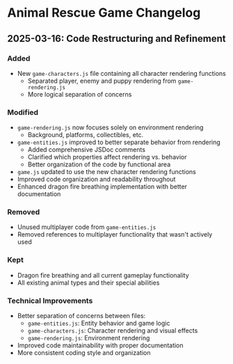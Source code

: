 # Animal Rescue Game Changelog

## 2025-03-16: Code Restructuring and Refinement

### Added
- New `game-characters.js` file containing all character rendering functions
  - Separated player, enemy and puppy rendering from `game-rendering.js`
  - More logical separation of concerns

### Modified
- `game-rendering.js` now focuses solely on environment rendering
  - Background, platforms, collectibles, etc.
- `game-entities.js` improved to better separate behavior from rendering
  - Added comprehensive JSDoc comments
  - Clarified which properties affect rendering vs. behavior
  - Better organization of the code by functional area
- `game.js` updated to use the new character rendering functions
- Improved code organization and readability throughout
- Enhanced dragon fire breathing implementation with better documentation

### Removed
- Unused multiplayer code from `game-entities.js`
- Removed references to multiplayer functionality that wasn't actively used

### Kept
- Dragon fire breathing and all current gameplay functionality
- All existing animal types and their special abilities

### Technical Improvements
- Better separation of concerns between files:
  - `game-entities.js`: Entity behavior and game logic
  - `game-characters.js`: Character rendering and visual effects
  - `game-rendering.js`: Environment rendering
- Improved code maintainability with proper documentation
- More consistent coding style and organization